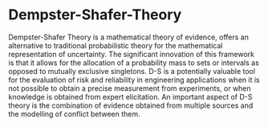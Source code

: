 # Dempster-Shafer-Theory
Dempster-Shafer Theory is a mathematical theory of evidence, offers an alternative to traditional 
probabilistic theory for the mathematical representation of uncertainty. The significant innovation of 
this framework is that it allows for the allocation of a probability mass to sets or intervals as opposed 
to mutually exclusive singletons. D-S is a potentially valuable tool for the evaluation of risk and 
reliability in engineering applications when it is not possible to obtain a precise measurement from 
experiments, or when knowledge is obtained from expert elicitation. An important aspect of D-S 
theory is the combination of evidence obtained from multiple sources and the modelling of conflict 
between them.
